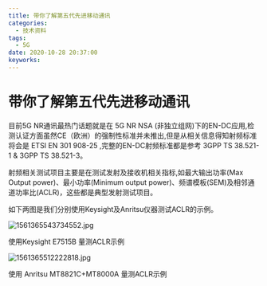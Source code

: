 ```yaml
---
title: 带你了解第五代先进移动通讯
categories:
  - 技术资料
tags:
  - 5G
date: 2020-10-28 20:37:00
keyworks:
---
```


# 带你了解第五代先进移动通讯

目前5G NR通讯最热门话题就是在 5G NR NSA (非独立组网)下的EN-DC应用,检测认证方面虽然CE（欧洲）的强制性标准并未推出,但是从相关信息得知射频标准将会是 ETSI EN 301 908-25 ,完整的EN-DC射频标准都是参考 3GPP TS 38.521-1 & 3GPP TS 38.521-3。 

 

射频相关测试项目主要是在测试发射及接收机相关指标,如最大输出功率(Max Output power)、最小功率(Minimum output power)、频谱模板(SEM)及相邻通道功率比(ACLR)，这些都是典型发射测试项目。 

 

如下两图是我们分别使用Keysight及Anritsu仪器测试ACLR的示例。



 

![1561365543734552.jpg](https://xie-jerry.github.io/picture/21.jpg)

使用Keysight E7515B 量测ACLR示例

 

![1561365512222818.jpg](https://xie-jerry.github.io/picture/22.jpg)

使用 Anritsu MT8821C+MT8000A 量测ACLR示例

 

